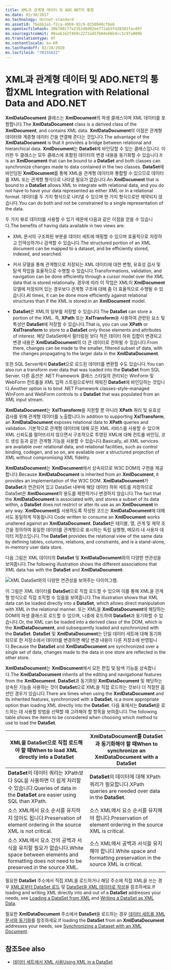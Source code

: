 ```yaml
---
title: XML과 관계형 데이터 및 ADO.NET의 통합
ms.date: 03/30/2017
ms.technology: dotnet-standard
ms.assetid: f6ebb1a1-f2ca-49b9-92c9-0150940cf6e6
ms.openlocfilehash: 30b788c77a2352d0d02ee772ab3f428381facd9f
ms.sourcegitcommit: 00aa62e2f469c2272a457b04e66b4cc3c97a800b
ms.translationtype: HT
ms.contentlocale: ko-KR
ms.lasthandoff: 02/28/2020
ms.locfileid: "78155622"
---
```

# <a name="xml-integration-with-relational-data-and-adonet"></a><span data-ttu-id="ab42b-102">XML과 관계형 데이터 및 ADO.NET의 통합</span><span class="sxs-lookup"><span data-stu-id="ab42b-102">XML Integration with Relational Data and ADO.NET</span></span>
<span data-ttu-id="ab42b-103">**XmlDataDocument** 클래스는 **XmlDocument**의 파생 클래스이며 XML 데이터를 포함합니다.</span><span class="sxs-lookup"><span data-stu-id="ab42b-103">The **XmlDataDocument** class is a derived class of the **XmlDocument**, and contains XML data.</span></span> <span data-ttu-id="ab42b-104">**XmlDataDocument**의 이점은 관계형 데이터와 계층형 데이터 간을 연결해 준다는 것입니다.</span><span class="sxs-lookup"><span data-stu-id="ab42b-104">The advantage of the **XmlDataDocument** is that it provides a bridge between relational and hierarchical data.</span></span> <span data-ttu-id="ab42b-105">**XmlDocument**는 **DataSet**에 바인딩할 수 있는 클래스입니다. 이러한 두 클래스는 모두 클래스에 포함된 데이터의 변경 내용을 동기화할 수 있습니다.</span><span class="sxs-lookup"><span data-stu-id="ab42b-105">It is an **XmlDocument** that can be bound to a **DataSet** and both classes can synchronize changes made to data contained in the two classes.</span></span> <span data-ttu-id="ab42b-106">**DataSet**에 바인딩된 **XmlDocument**를 통해 XML을 관계형 데이터와 통합할 수 있으므로 데이터를 XML 또는 관계형 형식으로 나타낼 필요가 없습니다.</span><span class="sxs-lookup"><span data-stu-id="ab42b-106">An **XmlDocument** that is bound to a **DataSet** allows XML to integrate with relational data, and you do not have to have your data represented as either XML or in a relational format.</span></span> <span data-ttu-id="ab42b-107">데이터를 두 가지 형식으로 나타낼 수 있으며 한 가지 형식으로만 제약되지 않습니다.</span><span class="sxs-lookup"><span data-stu-id="ab42b-107">You can do both and not be constrained to a single representation of the data.</span></span>  
  
 <span data-ttu-id="ab42b-108">두 가지 뷰로 데이터를 사용할 수 있기 때문에 다음과 같은 이점을 얻을 수 있습니다.</span><span class="sxs-lookup"><span data-stu-id="ab42b-108">The benefits of having data available in two views are:</span></span>  
  
- <span data-ttu-id="ab42b-109">XML 문서의 구조화된 부분을 데이터 세트에 매핑할 수 있으며 효율적으로 저장하고 인덱싱하거나 검색할 수 있습니다.</span><span class="sxs-lookup"><span data-stu-id="ab42b-109">The structured portion of an XML document can be mapped to a dataset, and be efficiently stored, indexed, and searched.</span></span>  
  
- <span data-ttu-id="ab42b-110">커서 모델을 통해 관계형으로 저장되는 XML 데이터에 대한 변형, 유효성 검사 및 탐색 작업을 효율적으로 수행할 수 있습니다.</span><span class="sxs-lookup"><span data-stu-id="ab42b-110">Transformations, validation, and navigation can be done efficiently through a cursor model over the XML data that is stored relationally.</span></span> <span data-ttu-id="ab42b-111">경우에 따라 이 작업은 XML이 **XmlDocument** 모델에 저장되어 있는 경우보다 관계형 구조에 대해 좀 더 효율적으로 수행될 수 있습니다.</span><span class="sxs-lookup"><span data-stu-id="ab42b-111">At times, it can be done more efficiently against relational structures than if the XML is stored in an **XmlDocument** model.</span></span>  
  
- <span data-ttu-id="ab42b-112">**DataSet**은 XML의 일부를 저장할 수 있습니다.</span><span class="sxs-lookup"><span data-stu-id="ab42b-112">The **DataSet** can store a portion of the XML.</span></span> <span data-ttu-id="ab42b-113">즉, **XPath** 또는 **XslTransform**을 사용하여 관련된 요소 및 특성만 **DataSet**에 저장할 수 있습니다.</span><span class="sxs-lookup"><span data-stu-id="ab42b-113">That is, you can use **XPath** or **XslTransform** to store to a **DataSet** only those elements and attributes of interest.</span></span> <span data-ttu-id="ab42b-114">해당 DataSet에서 필터링된 보다 적은 데이터 하위 집합이 변경되고 변경 내용은 **XmlDataDocument**의 더 큰 데이터로 전파될 수 있습니다.</span><span class="sxs-lookup"><span data-stu-id="ab42b-114">From there, changes can be made to the smaller, filtered subset of data, with the changes propagating to the larger data in the **XmlDataDocument**.</span></span>  
  
 <span data-ttu-id="ab42b-115">또한 SQL Server에서 **DataSet**으로 로드된 데이터를 변환할 수도 있습니다.</span><span class="sxs-lookup"><span data-stu-id="ab42b-115">You can also run a transform over data that was loaded into the **DataSet** from SQL Server.</span></span> <span data-ttu-id="ab42b-116">다른 옵션은 .NET Framework 클래스 스타일의 관리되는 WinForm 및 WebForm 컨트롤을 XML 입력 스트림으로부터 채워진 **DataSet**에 바인딩하는 것입니다.</span><span class="sxs-lookup"><span data-stu-id="ab42b-116">Another option is to bind .NET Framework classes-style-managed WinForm and WebForm controls to a **DataSet** that was populated from an XML input stream.</span></span>  
  
 <span data-ttu-id="ab42b-117">**XmlDataDocument**는 **XslTransform**을 지원할 뿐 아니라 **XPath** 쿼리 및 유효성 검사를 위해 관계형 데이터를 노출합니다.</span><span class="sxs-lookup"><span data-stu-id="ab42b-117">In addition to supporting **XslTransform**, an **XmlDataDocument** exposes relational data to **XPath** queries and validation.</span></span>  <span data-ttu-id="ab42b-118">기본적으로 관계형 데이터에 대해 모든 XML 서비스를 사용할 수 있으며 XML 신뢰도를 떨어뜨리지 않으면서 구조적으로 투영된 XML에 대해 컨트롤 바인딩, 코드 생성 등과 같은 관계형 기능을 사용할 수 있습니다.</span><span class="sxs-lookup"><span data-stu-id="ab42b-118">Basically, all XML services are available over relational data, and relational facilities, such as control binding, codegen, and so on, are available over a structured projection of XML without compromising XML fidelity.</span></span>  
  
 <span data-ttu-id="ab42b-119">**XmlDataDocument**는 **XmlDocument**에서 상속되므로 W3C DOM의 구현을 제공합니다.</span><span class="sxs-lookup"><span data-stu-id="ab42b-119">Because **XmlDataDocument** is inherited from an **XmlDocument**, it provides an implementation of the W3C DOM.</span></span> <span data-ttu-id="ab42b-120">**XmlDataDocument**가 **DataSet**과 연관되어 있고 DataSet 내부에 해당 데이터 하위 세트를 저장하므로 DataSet은 **XmlDocument**의 용도를 제한하거나 변경하지 않습니다.</span><span class="sxs-lookup"><span data-stu-id="ab42b-120">The fact that the **XmlDataDocument** is associated with, and stores a subset of its data within, a **DataSet** does not restrict or alter its use as an **XmlDocument** in any way.</span></span> <span data-ttu-id="ab42b-121">**XmlDocument**를 사용하도록 작성된 코드는 **XmlDataDocument**에 대해서도 동일하게 작동됩니다.</span><span class="sxs-lookup"><span data-stu-id="ab42b-121">Code written to consume an **XmlDocument** works unaltered against an **XmlDataDocument**.</span></span> <span data-ttu-id="ab42b-122">**DataSet**은 테이블, 열, 관계 및 제약 조건을 정의하여 동일한 데이터를 관계형으로 표시하는 독립 실행형, 메모리 내 사용자 데이터 저장소입니다.</span><span class="sxs-lookup"><span data-stu-id="ab42b-122">The **DataSet** provides the relational view of the same data by defining tables, columns, relations, and constraints, and is a stand-alone, in-memory user data store.</span></span>  
  
 <span data-ttu-id="ab42b-123">다음 그림은 XML 데이터의 **DataSet** 및 **XmlDataDocument**와의 다양한 연관성을 보여줍니다.</span><span class="sxs-lookup"><span data-stu-id="ab42b-123">The following illustration shows the different associations that XML data has with the **DataSet** and **XmlDataDocument**:</span></span>
  
 ![XML DataSet와의 다양한 연관성을 보여주는 다이어그램.](./media/xml-integration-with-relational-data-and-adonet/xml-integration-relational-data-adodotnet.gif)  
  
 <span data-ttu-id="ab42b-125">이 그림은 XML 데이터를 **DataSet**으로 직접 로드할 수 있으며 이를 통해 XML을 관계형 방식으로 직접 조작할 수 있음을 보여줍니다.</span><span class="sxs-lookup"><span data-stu-id="ab42b-125">The illustration shows that XML data can be loaded directly into a **DataSet**, which allows direct manipulation with XML in the relational manner.</span></span> <span data-ttu-id="ab42b-126">또는 XML을 **XmlDataDocument**에 해당하는 DOM의 파생 클래스로 로드할 수 있으며, 나중에 로드하여 **DataSet**과 동기화할 수 있습니다.</span><span class="sxs-lookup"><span data-stu-id="ab42b-126">Or, the XML can be loaded into a derived class of the DOM, which is the **XmlDataDocument**, and subsequently loaded and synchronized with the **DataSet**.</span></span> <span data-ttu-id="ab42b-127">**DataSet** 및 **XmlDataDocument**는 단일 데이터 세트에 대해 동기화되므로 한 저장소에서 데이터를 변경하면 해당 변경 내용이 다른 저장소에 반영됩니다.</span><span class="sxs-lookup"><span data-stu-id="ab42b-127">Because the **DataSet** and **XmlDataDocument** are synchronized over a single set of data, changes made to the data in one store are reflected in the other store.</span></span>  
  
 <span data-ttu-id="ab42b-128">**XmlDataDocument**는 **XmlDocument**에서 모든 편집 및 탐색 기능을 상속합니다.</span><span class="sxs-lookup"><span data-stu-id="ab42b-128">The **XmlDataDocument** inherits all the editing and navigational features from the **XmlDocument**.</span></span> <span data-ttu-id="ab42b-129">**DataSet**과 동기화된 **XmlDataDocument** 및 해당하는 상속된 기능을 사용하는 것이 **DataSet**으로 XML을 직접 로드하는 것보다 더 적절한 옵션인 경우가 있습니다.</span><span class="sxs-lookup"><span data-stu-id="ab42b-129">There are times when using the **XmlDataDocument** and its inherited features, synchronized with a **DataSet**, is a more appropriate option than loading XML directly into the **DataSet**.</span></span> <span data-ttu-id="ab42b-130">다음 표에서는 **DataSet**을 로드하는 데 사용할 방법을 선택할 때 고려해야 할 항목을 보여줍니다.</span><span class="sxs-lookup"><span data-stu-id="ab42b-130">The following table shows the items to be considered when choosing which method to use to load the **DataSet**.</span></span>  
  
|<span data-ttu-id="ab42b-131">XML을 DataSet으로 직접 로드해야 할 때</span><span class="sxs-lookup"><span data-stu-id="ab42b-131">When to load XML directly into a DataSet</span></span>|<span data-ttu-id="ab42b-132">XmlDataDocument를 DataSet과 동기화해야 할 때</span><span class="sxs-lookup"><span data-stu-id="ab42b-132">When to synchronize an XmlDataDocument with a DataSet</span></span>|  
|----------------------------------------------|-----------------------------------------------------------|  
|<span data-ttu-id="ab42b-133">**DataSet**의 데이터 쿼리는 XPath보다 SQL을 사용하면 더 쉽게 처리할 수 있습니다.</span><span class="sxs-lookup"><span data-stu-id="ab42b-133">Queries of data in the **DataSet** are easier using SQL than XPath.</span></span>|<span data-ttu-id="ab42b-134">**DataSet**의 데이터에 대해 XPath 쿼리가 필요합니다.</span><span class="sxs-lookup"><span data-stu-id="ab42b-134">XPath queries are needed over data in the **DataSet**.</span></span>|  
|<span data-ttu-id="ab42b-135">소스 XML에서 요소 순서를 유지하지 않아도 됩니다.</span><span class="sxs-lookup"><span data-stu-id="ab42b-135">Preservation of element ordering in the source XML is not critical.</span></span>|<span data-ttu-id="ab42b-136">소스 XML에서 요소 순서를 유지해야 합니다.</span><span class="sxs-lookup"><span data-stu-id="ab42b-136">Preservation of element ordering in the source XML is critical.</span></span>|  
|<span data-ttu-id="ab42b-137">소스 XML에서 요소 간의 공백과 서식을 유지할 필요가 없습니다.</span><span class="sxs-lookup"><span data-stu-id="ab42b-137">White space between elements and formatting does not need to be preserved in the source XML.</span></span>|<span data-ttu-id="ab42b-138">소스 XML에서 공백과 서식을 유지해야 합니다.</span><span class="sxs-lookup"><span data-stu-id="ab42b-138">White space and formatting preservation in the source XML is critical.</span></span>|  
  
 <span data-ttu-id="ab42b-139">필요한 **DataSet** 주소에서 직접 XML을 로드하거나 해당 주소에 직접 XML을 쓰는 경우 [XML로부터 DataSet 로드](../../../../docs/framework/data/adonet/dataset-datatable-dataview/loading-a-dataset-from-xml.md) 및 [DataSet을 XML 데이터로 작성](../../../../docs/framework/data/adonet/dataset-datatable-dataview/writing-dataset-contents-as-xml-data.md)을 참조하세요.</span><span class="sxs-lookup"><span data-stu-id="ab42b-139">If loading and writing XML directly into and out of a **DataSet** addresses your needs, see [Loading a DataSet from XML](../../../../docs/framework/data/adonet/dataset-datatable-dataview/loading-a-dataset-from-xml.md) and [Writing a DataSet as XML Data](../../../../docs/framework/data/adonet/dataset-datatable-dataview/writing-dataset-contents-as-xml-data.md).</span></span>  
  
 <span data-ttu-id="ab42b-140">필요한 **XmlDataDocument** 주소에서 **DataSet**을 로드하는 경우 [데이터 세트를 XML 문서와 동기화](../../../../docs/framework/data/adonet/dataset-datatable-dataview/dataset-and-xmldatadocument-synchronization.md)를 참조하세요.</span><span class="sxs-lookup"><span data-stu-id="ab42b-140">If loading the **DataSet** from an **XmlDataDocument** addresses your needs, see [Synchronizing a Dataset with an XML Document](../../../../docs/framework/data/adonet/dataset-datatable-dataview/dataset-and-xmldatadocument-synchronization.md).</span></span>  
  
## <a name="see-also"></a><span data-ttu-id="ab42b-141">참조</span><span class="sxs-lookup"><span data-stu-id="ab42b-141">See also</span></span>

- [<span data-ttu-id="ab42b-142">데이터 세트에서 XML 사용</span><span class="sxs-lookup"><span data-stu-id="ab42b-142">Using XML in a DataSet</span></span>](../../../../docs/framework/data/adonet/dataset-datatable-dataview/using-xml-in-a-dataset.md)
